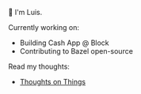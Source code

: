 👋 I'm Luis.

Currently working on:

- Building Cash App @ Block
- Contributing to Bazel open-source

Read my thoughts:

- [Thoughts on Things](https://thoughtsonthings.io)
